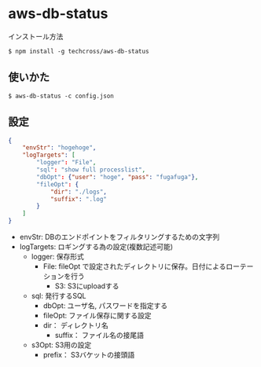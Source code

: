 # aws-db-status


インストール方法
```
$ npm install -g techcross/aws-db-status

```

## 使いかた

```
$ aws-db-status -c config.json
```

## 設定


```:config.json
{
	"envStr": "hogehoge",
	"logTargets": [
		"logger": "File",
		"sql": "show full processlist",
		"dbOpt": {"user": "hoge", "pass": "fugafuga"},
		"fileOpt": {
			"dir": "./logs",
			"suffix": ".log"
		}
	]
}
```

- envStr: DBのエンドポイントをフィルタリングするための文字列
- logTargets: ロギングする為の設定(複数記述可能)
  - logger: 保存形式
    - File: fileOpt で設定されたディレクトリに保存。日付によるローテーションを行う
		- S3: S3にuploadする
  - sql: 発行するSQL
    - dbOpt: ユーザ名, パスワードを指定する
    - fileOpt: ファイル保存に関する設定
    - dir： ディレクトリ名
      - suffix： ファイル名の接尾語
  - s3Opt: S3用の設定
    - prefix： S3バケットの接頭語


